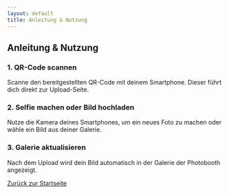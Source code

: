 ```yaml
---
layout: default
title: Anleitung & Nutzung
---
```


## Anleitung & Nutzung

### 1. QR-Code scannen

Scanne den bereitgestellten QR-Code mit deinem Smartphone. Dieser führt dich direkt zur Upload-Seite.

### 2. Selfie machen oder Bild hochladen

Nutze die Kamera deines Smartphones, um ein neues Foto zu machen oder wähle ein Bild aus deiner Galerie.

### 3. Galerie aktualisieren

Nach dem Upload wird dein Bild automatisch in der Galerie der Photobooth angezeigt.

[Zurück zur Startseite](index.md)
